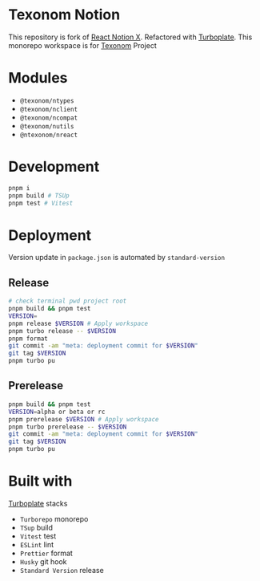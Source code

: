 # Texonom Notion

This repository is fork of [React Notion X](https://github.com/NotionX/react-notion-x).
Refactored with [Turboplate](https://github.com/seonglae/turboplate). This monorepo workspace is for [Texonom](https://texonom.com) Project

# Modules

- `@texonom/ntypes`
- `@texonom/nclient`
- `@texonom/ncompat`
- `@texonom/nutils`
- `@ntexonom/nreact`

# Development

```zsh
pnpm i
pnpm build # TSUp
pnpm test # Vitest
```

# Deployment

Version update in `package.json` is automated by `standard-version`

## Release

```zsh
# check terminal pwd project root
pnpm build && pnpm test
VERSION=
pnpm release $VERSION # Apply workspace
pnpm turbo release -- $VERSION
pnpm format
git commit -am "meta: deployment commit for $VERSION"
git tag $VERSION
pnpm turbo pu
```

## Prerelease

```zsh
pnpm build && pnpm test
VERSION=alpha or beta or rc
pnpm prerelease $VERSION # Apply workspace
pnpm turbo prerelease -- $VERSION
git commit -am "meta: deployment commit for $VERSION"
git tag $VERSION
pnpm turbo pu
```

# Built with

[Turboplate](https://github.com/seonglae/turboplate) stacks

- `Turborepo` monorepo
- `TSup` build
- `Vitest` test
- `ESLint` lint
- `Prettier` format
- `Husky` git hook
- `Standard Version` release
